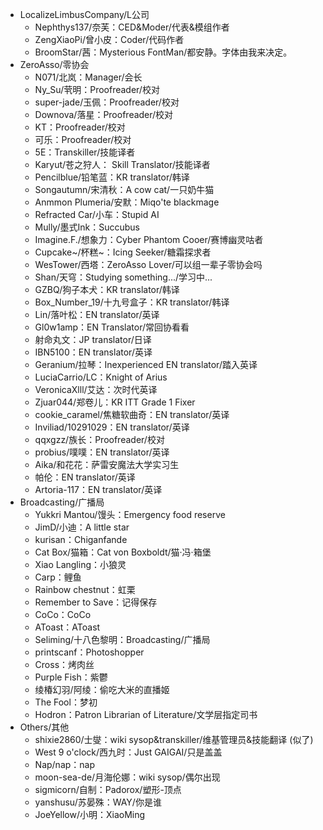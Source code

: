 - LocalizeLimbusCompany/L公司
  - Nephthys137/奈芙：CED&Moder/代表&模组作者
  - ZengXiaoPi/曾小皮：Coder/代码作者
  - BroomStar/茜：Mysterious FontMan/都安静。字体由我来决定。
- ZeroAsso/零协会
  - N071/北岚：Manager/会长
  - Ny_Su/茕明：Proofreader/校对
  - super-jade/玉佩：Proofreader/校对
  - Downova/落星：Proofreader/校对
  - KT：Proofreader/校对
  - 可乐：Proofreader/校对
  - 5E：Transkiller/技能译者
  - Karyut/苍之狩人： Skill Translator/技能译者
  - Pencilblue/铅笔蓝：KR translator/韩译
  - Songautumn/宋清秋：A cow cat/一只奶牛猫
  - Anmmon Plumeria/安默：Miqo'te blackmage
  - Refracted Car/小车：Stupid AI
  - Mully/墨式Ink：Succubus
  - Imagine.F./想象力：Cyber Phantom Cooer/赛博幽灵咕者
  - Cupcake~/杯糕~：Icing Seeker/糖霜探求者
  - WesTower/西塔：ZeroAsso Lover/可以组一辈子零协会吗
  - Shan/天穹：Studying something.../学习中...
  - GZBQ/狗子本犬：KR translator/韩译
  - Box_Number_19/十九号盒子：KR translator/韩译
  - Lin/落叶松：EN translator/英译
  - Gl0w1amp：EN Translator/常回协看看
  - 射命丸文：JP translator/日译
  - IBN5100：EN translator/英译
  - Geranium/拉琴：Inexperienced EN translator/踏入英译
  - LuciaCarrio/LC：Knight of Arius
  - VeronicaXlll/艾达：次时代英译
  - Zjuar044/郑卷儿：KR ITT Grade 1 Fixer
  - cookie_caramel/焦糖软曲奇：EN translator/英译
  - Inviliad/10291029：EN translator/英译
  - qqxgzz/族长：Proofreader/校对
  - probius/噗噗：EN translator/英译
  - Aika/和花花：萨雷安魔法大学实习生
  - 帕伦：EN translator/英译
  - Artoria-117：EN translator/英译
- Broadcasting/广播局
  - Yukkri Mantou/馒头：Emergency food reserve
  - JimD/小迪：A little star
  - kurisan：Chiganfande
  - Cat Box/猫箱：Cat von Boxboldt/猫·冯·箱堡
  - Xiao Langling：小狼灵
  - Carp：鲤鱼
  - Rainbow chestnut：虹栗
  - Remember to Save：记得保存
  - CoCo：CoCo
  - AToast：AToast
  - Seliming/十八色黎明：Broadcasting/广播局
  - printscanf：Photoshopper
  - Cross：烤肉丝
  - Purple Fish：紫鬱
  - 绫椿幻羽/阿绫：偷吃大米的直播姬
  - The Fool：梦初
  - Hodron：Patron Librarian of Literature/文学层指定司书
- Others/其他
  - shixie2860/士燮：wiki sysop&transkiller/维基管理员&技能翻译 (似了)
  - West 9 o'clock/西九时：Just GAIGAI/只是盖盖
  - Nap/nap：nap
  - moon-sea-de/月海伦娜：wiki sysop/偶尔出现
  - sigmicorn/自制：Padorox/塑形-顶点
  - yanshusu/苏晏殊：WAY/你是谁
  - JoeYellow/小明：XiaoMing